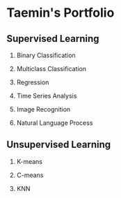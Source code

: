 # Taemin's Portfolio


## Supervised Learning

1. Binary Classification

2. Multiclass Classification

3. Regression

4. Time Series Analysis

5. Image Recognition

6. Natural Language Process


## Unsupervised Learning

1. K-means

2. C-means

3. KNN


